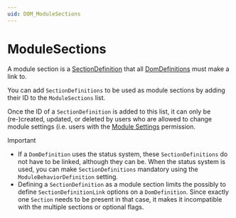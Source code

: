 ```yaml
---
uid: DOM_ModuleSections
---
```


# ModuleSections

A module section is a [SectionDefinition](xref:DOM_SectionDefinition) that all [DomDefinitions](xref:DomDefinition) must make a link to.

You can add `SectionDefinitions` to be used as module sections by adding their ID to the `ModuleSections` list.

Once the ID of a `SectionDefinition` is added to this list, it can only be (re-)created, updated, or deleted by users who are allowed to change module settings (i.e. users with the [Module Settings](xref:DataMiner_user_permissions#modules--system-configuration--object-manager--module-settings) permission.

> [!IMPORTANT]
> 
> - If a `DomDefinition` uses the status system, these `SectionDefinitions` do not have to be linked, although they can be. When the status system is used, you can make `SectionDefinitions` mandatory using the `ModuleBehaviorDefinition` setting.
> - Defining a `SectionDefinition` as a module section limits the possibly to define `SectionDefinitionLink` options on a `DomDefinition`. Since exactly one `Section` needs to be present in that case, it makes it incompatible with the multiple sections or optional flags.
